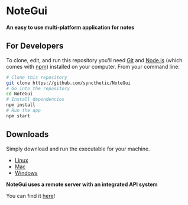 # NoteGui

**An easy to use multi-platform application for notes**

## For Developers

To clone, edit, and run this repository you'll need [Git](https://git-scm.com) and [Node.js](https://nodejs.org/en/download/) (which comes with [npm](http://npmjs.com)) installed on your computer. From your command line:

```bash
# Clone this repository
git clone https://github.com/syncthetic/NoteGui
# Go into the repository
cd NoteGui
# Install dependencies
npm install
# Run the app
npm start
```

## Downloads

Simply download and run the executable for your machine.

- [Linux](#)
- [Mac](#)
- [Windows](#)

**NoteGui uses a remote server with an integrated API system**

You can find it [here](#)!
